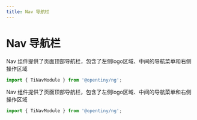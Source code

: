 ```yaml
---
title: Nav 导航栏
---
```


# Nav 导航栏

<div class="used-config">

Nav 组件提供了页面顶部导航栏，包含了左侧logo区域、中间的导航菜单和右侧操作区域

```typescript
import { TiNavModule } from '@opentiny/ng';
```

</div>

<div class="used-tiny">

Nav 组件提供了页面顶部导航栏，包含了左侧logo区域、中间的导航菜单和右侧操作区域

```typescript
import { TiNavModule } from '@opentiny/ng';
```

</div>
